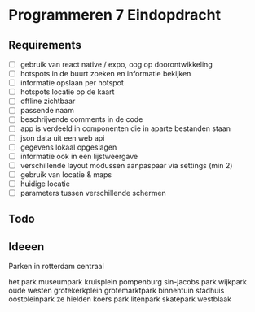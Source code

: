 # Programmeren 7 Eindopdracht


## Requirements

- [ ] gebruik van react native / expo, oog op doorontwikkeling
- [ ] hotspots in de buurt zoeken en informatie bekijken
- [ ] informatie opslaan per hotspot
- [ ] hotspots locatie op de kaart
- [ ] offline zichtbaar
- [ ] passende naam
- [ ] beschrijvende comments in de code
- [ ] app is verdeeld in componenten die in aparte bestanden staan
- [ ] json data uit een web api
- [ ] gegevens lokaal opgeslagen
- [ ] informatie ook in een lijstweergave
- [ ] verschillende layout modussen aanpaspaar via settings (min 2)
- [ ] gebruik van locatie & maps
- [ ] huidige locatie
- [ ] parameters tussen verschillende schermen

## Todo

## Ideeen

Parken in rotterdam centraal

het park
museumpark
kruisplein
pompenburg
sin-jacobs park
wijkpark oude westen
grotekerkplein
grotemarktpark
binnentuin stadhuis
oostpleinpark
ze hielden koers park
litenpark
skatepark westblaak